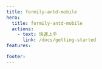 ```yaml
---
title: formily-antd-mobile
hero:
  title: formily-antd-mobile
  actions:
    - text: 快速上手
      link: /docs/getting-started
features:

footer:
---
```

